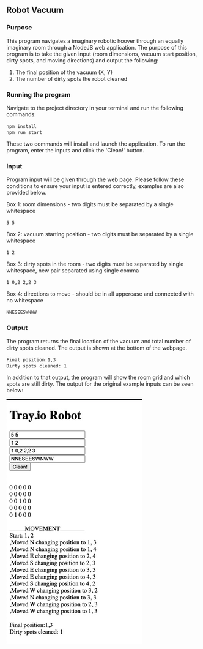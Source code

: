 ## Robot Vacuum

### Purpose
This program navigates a imaginary robotic hoover through an equally imaginary room through a NodeJS web application.
The purpose of this program is to take the given input (room dimensions, vacuum start position, dirty spots, and moving directions) and output the following:
  
  1. The final position of the vacuum (X, Y)
  2. The number of dirty spots the robot cleaned



### Running the program
Navigate to the project directory in your terminal and run the following commands:
```
npm install
npm run start
```
These two commands will install and launch the application. To run the program, enter the inputs and click the 'Clean!' button.



### Input
Program input will be given through the web page. Please follow these conditions to ensure your input is entered correctly, examples are also provided below.

  Box 1: room dimensions - two digits must be separated by a single whitespace
  ```
  5 5
  ```
 
  Box 2: vacuum starting position - two digits must be separated by a single whitespace
  ```
  1 2
  ```
 
  Box 3: dirty spots in the room - two digits must be separated by single whitespace, new pair separated using single comma
  ```
  1 0,2 2,2 3
  ```
  
  Box 4: directions to move - should be in all uppercase and connected with no whitespace
  ```
  NNESEESWNWW
  ```



### Output
The program returns the final location of the vacuum and total number of dirty spots cleaned.
The output is shown at the bottom of the webpage.
```
Final position:1,3
Dirty spots cleaned: 1
```

In addition to that output, the program will show the room grid and which spots are still dirty. The output for the original example inputs can be seen below:

![](UNADJUSTEDNONRAW_thumb_39.jpg)

